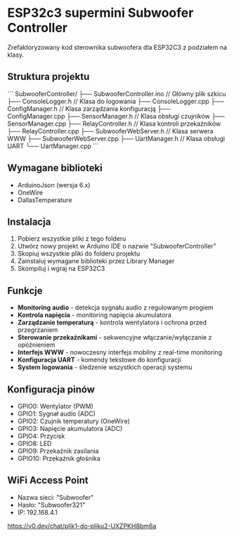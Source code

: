 # ESP32c3 supermini Subwoofer Controller

Zrefaktoryzowany kod sterownika subwoofera dla ESP32C3 z podziałem na klasy.

## Struktura projektu

\`\`\`
SubwooferController/
├── SubwooferController.ino       // Główny plik szkicu
├── ConsoleLogger.h               // Klasa do logowania
├── ConsoleLogger.cpp
├── ConfigManager.h               // Klasa zarządzania konfiguracją
├── ConfigManager.cpp
├── SensorManager.h               // Klasa obsługi czujników
├── SensorManager.cpp
├── RelayController.h             // Klasa kontroli przekaźników
├── RelayController.cpp
├── SubwooferWebServer.h          // Klasa serwera WWW
├── SubwooferWebServer.cpp
├── UartManager.h                 // Klasa obsługi UART
└── UartManager.cpp
\`\`\`

## Wymagane biblioteki

- ArduinoJson (wersja 6.x)
- OneWire
- DallasTemperature

## Instalacja

1. Pobierz wszystkie pliki z tego folderu
2. Utwórz nowy projekt w Arduino IDE o nazwie "SubwooferController"
3. Skopiuj wszystkie pliki do folderu projektu
4. Zainstaluj wymagane biblioteki przez Library Manager
5. Skompiluj i wgraj na ESP32C3

## Funkcje

- **Monitoring audio** - detekcja sygnału audio z regulowanym progiem
- **Kontrola napięcia** - monitoring napięcia akumulatora
- **Zarządzanie temperaturą** - kontrola wentylatora i ochrona przed przegrzaniem
- **Sterowanie przekaźnikami** - sekwencyjne włączanie/wyłączanie z opóźnieniem
- **Interfejs WWW** - nowoczesny interfejs mobilny z real-time monitoring
- **Konfiguracja UART** - komendy tekstowe do konfiguracji
- **System logowania** - śledzenie wszystkich operacji systemu

## Konfiguracja pinów

- GPIO0: Wentylator (PWM)
- GPIO1: Sygnał audio (ADC)
- GPIO2: Czujnik temperatury (OneWire)
- GPIO3: Napięcie akumulatora (ADC)
- GPIO4: Przycisk
- GPIO8: LED
- GPIO9: Przekaźnik zasilania
- GPIO10: Przekaźnik głośnika

## WiFi Access Point

- Nazwa sieci: "Subwoofer"
- Hasło: "Subwoofer321"
- IP: 192.168.4.1

https://v0.dev/chat/plik1-do-pliku2-UXZPKH8bm6a
